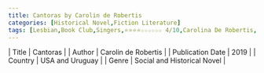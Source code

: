 ```yaml
---
title: Cantoras by Carolin de Robertis
categories: [Historical Novel,Fiction Literature]
tags: [Lesbian,Book Club,Singers,⭐⭐⭐⭐☆☆☆☆☆☆ 4/10,Carolina De Robertis,Uruguay,Novel]
---     
```

| Title | Cantoras  |
| Author |  Carolin de Robertis  |
| Publication Date | 2019   |
| Country | USA and Uruguay |
| Genre | Social and Historical Novel  |
        